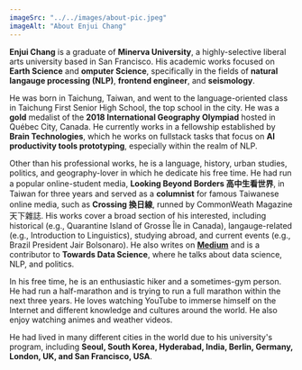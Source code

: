 ```yaml
---
imageSrc: "../../images/about-pic.jpeg"
imageAlt: "About Enjui Chang"
---
```


**Enjui Chang** is a graduate of **Minerva University**, a highly-selective liberal arts university based in San Francisco. His academic works focused on **Earth Science** and **omputer Science**, specifically in the fields of **natural langauge processing (NLP)**, **frontend engineer**, and **seismology**. 

He was born in Taichung, Taiwan, and went to the language-oriented class in Taichung First Senior High School, the top school in the city. He was a **gold** medalist of the **2018 International Geography Olympiad** hosted in Québec City, Canada. He currently works in a fellowship established by **Brain Technologies**, which he works on fullstack tasks that focus on **AI productivity tools prototyping**, especially within the realm of NLP.

Other than his professional works, he is a language, history, urban studies, politics, and geography-lover in which he dedicate his free time. He had run a popular online-student media, **Looking Beyond Borders 高中生看世界**, in Taiwan for three years and served as a **columnist** for famous Taiwanese online media, such as **Crossing 換日線**, runned by CommonWeath Magazine 天下雜誌. His works cover a broad section of his interested, including historical (e.g., Quarantine Island of Grosse Île in Canada), langauge-related (e.g., Introduction to Linguistics), studying abroad, and current events (e.g., Brazil President Jair Bolsonaro). He also writes on <a href="https://medium.com/@enjui.chang" alt="Medium Link"> **Medium**</a> and is a contributor to **Towards Data Science**, where he talks about data science, NLP, and politics.

In his free time, he is an enthusiastic hiker and a sometimes-gym person. He had run a half-marathon and is trying to run a full marathon within the next three years. He loves watching YouTube to immerse himself on the Internet and different knowledge and cultures around the world. He also enjoy watching animes and weather videos.

He had lived in many different cities in the world due to his university's program, including **Seoul, South Korea, Hyderabad, India, Berlin, Germany, London, UK, and San Francisco, USA**. 
